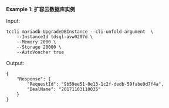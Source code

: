**Example 1: 扩容云数据库实例**



Input: 

```
tccli mariadb UpgradeDBInstance --cli-unfold-argument  \
    --InstanceId tdsql-avw0207d \
    --Memory 2000 \
    --Storage 20000 \
    --AutoVoucher true
```

Output: 
```
{
    "Response": {
        "RequestId": "9b59ee51-0e13-1c2f-dedb-59fabe9d7f4a",
        "DealName": "20171103110035"
    }
}
```

